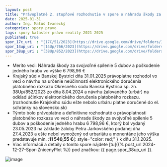 ```yaml
---
layout: post
title: "Právoplatné 2. stupňové rozhodnutie v spore o náhradu škody za vypílenie stromov v lokalite mun. skladu"
date: 2025-01-31
author: Ing. Matúš Ivanecký
categories: spory pravo 
tags: spory kataster právo reality 2021 2025
published: true
spor_17c_uri  : "[17C/51/2023](https://drive.google.com/drive/folders/1P0l9AvJgUXxDmph6hbXsQJxx_oO7SaN1?usp=drive_link)"
spor_14up_uri : "[14Up/766/2023](https://drive.google.com/drive/folders/1kADN_QFOKzfmAWeoaPRK5fYchv8QnZtX?usp=drive_link)"
spor_38up_uri : "[38Up/852/2023](https://drive.google.com/drive/folders/1fCQf_fmrxJvqXsCCYWJSixGW8W0mTUiR?usp=drive_link)"
---
```


- Merito veci: Náhrada škody za svojvoľné spílenie 5 dubov a poškodenie jedného hrabu vo výške 6 798,96 €
- Krajský súd v Banskej Bystrici dňa 31.01.2025 právoplatne rozhodol vo veci o návrhu na určenie neúčinnosti elektronického doručenia platobného rozkazu Okresného súdu Banská Bystrica sp. zn. 38Up/852/2023
  zo dňa 8.04.2024 a návrhu žalovaného (urbár) na odklad účinkov elektronického doručenia platobného rozkazu. (rozhodnutie Krajského súdu ešte nebolo urbáru platne doručené do el. schránky na slovensko.sk)
- Týmto bolo právoplatne a definitívne rozhodnuté o právoplatnosti platobného rozkazu vo veci o náhrade škody za svojvoľné spílenie 5 dubov a poškodenie jedného hrabu 6 798,96 €, ktorý bol vydaný 23.05.2023 na základe žaloby Petra Jarkovského podanej dňa 27.4.2023
  a ešte nebol vymožený od urbariátu a monentáne jeho výška predstavuje min. :**11 540,55 €**{: style="color: red;" } k dňu 31.1.2025.
- Viac informácii a detaily o tomto spore nájdete [tu]({% post_url 2024-12-27-Spor-ZnicenyPlot %}) pod značkou: {{ page.spor_38up_uri }}.

![image](https://github.com/user-attachments/assets/76df94da-1f2b-4caa-a3f8-6e96982606f2)
